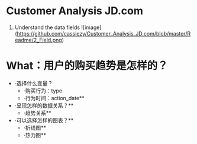 # Customer Analysis JD.com

1. Understand the data fields
![image] (https://github.com/cassiezy/Customer_Analysis_JD.com/blob/master/Readme/2_Field.png)

# What：用户的购买趋势是怎样的？
+ ·选择什么变量？
  - ·购买行为：type
  - ·行为时间：action_date**
+ ·呈现怎样的数据关系？**
  - ·趋势关系**
+ ·可以选择怎样的图表？**
  - ·折线图**
  - ·热力图**
